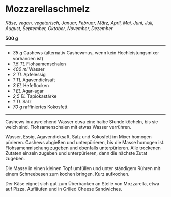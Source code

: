 # Mozzarellaschmelz

*Käse, vegan, vegetarisch, Januar, Februar, März, April, Mai, Juni, Juli, August, September, Oktober, November, Dezember*

**500 g**

---

- *35 g* Cashews (alternativ Cashewmus, wenn kein Hochleistungsmixer vorhanden ist)
- *1,5 TL* Flohsamenschalen
- *400 ml* Wasser
- *2 TL* Apfelessig
- *1 TL* Agavendicksaft
- *3 EL* Hefeflocken
- *1 EL* Agar-agar
- *2,5 EL* Tapiokastärke
- *1 TL* Salz
- *70 g* raffiniertes Kokosfett

---

Cashews in ausreichend Wasser etwa eine halbe Stunde köcheln, bis sie weich sind. Flohsamenschalen mit etwas Wasser verrühren.

Wasser, Essig, Agavendicksaft, Salz und Kokosfett im Mixer homogen pürieren. Cashews abgießen und unterpürieren, bis die Masse homogen ist. Flohsamenmischung zugeben und ebenfalls unterpürieren. Alle trockenen Zutaten einzeln zugeben und unterpürieren, dann die nächste Zutat zugeben.

Die Masse in einen kleinen Topf umfüllen und unter ständigem Rühren mit einem Schneebesen zum kochen bringen. Kurz aufkochen.

Der Käse eignet sich gut zum Überbacken an Stelle von Mozzarella, etwa auf Pizza, Aufläufen und in Grilled Cheese Sandwiches.
